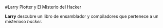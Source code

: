 #Larry Plotter y El Misterio del Hacker

**Larry** descubre un libro de ensamblador y compiladores que pertenece a un
 misterioso *hacker*.
